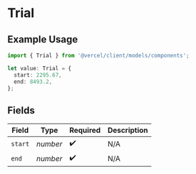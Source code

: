 # Trial

## Example Usage

```typescript
import { Trial } from '@vercel/client/models/components';

let value: Trial = {
  start: 2295.67,
  end: 8493.2,
};
```

## Fields

| Field   | Type     | Required           | Description |
| ------- | -------- | ------------------ | ----------- |
| `start` | _number_ | :heavy_check_mark: | N/A         |
| `end`   | _number_ | :heavy_check_mark: | N/A         |
